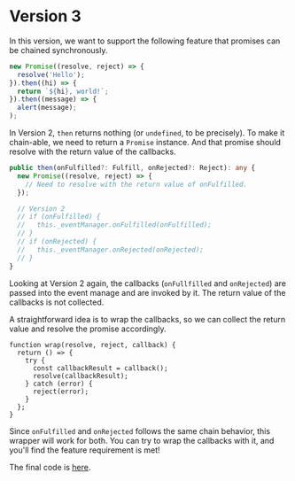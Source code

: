# Version 3

In this version, we want to support the following feature that promises
can be chained synchronously.

```typescript
new Promise((resolve, reject) => {
  resolve('Hello');
}).then((hi) => {
  return `${hi}, world!`;
}).then((message) => {
  alert(message);
);
```

In Version 2, `then` returns nothing (or `undefined`, to be precisely).
To make it chain-able, we need to return a `Promise` instance. And that
promise should resolve with the return value of the callbacks.

```typescript
public then(onFulfilled?: Fulfill, onRejected?: Reject): any {
  new Promise((resolve, reject) => {
    // Need to resolve with the return value of onFulfilled.
  });

  // Version 2
  // if (onFulfilled) {
  //   this._eventManager.onFulfilled(onFulfilled);
  // }
  // if (onRejected) {
  //   this._eventManager.onRejected(onRejected);
  // }
}
```

Looking at Version 2 again, the callbacks (`onFullfilled` and
`onRejected`) are passed into the event manage and are invoked by it.
The return value of the callbacks is not collected.

A straightforward idea is to wrap the callbacks, so we can collect the
return value and resolve the promise accordingly.

```
function wrap(resolve, reject, callback) {
  return () => {
    try {
      const callbackResult = callback();
      resolve(callbackResult);
    } catch (error) {
      reject(error);
    }
  };
}
```

Since `onFulfilled` and `onRejected` follows the same chain behavior,
this wrapper will work for both. You can try to wrap the callbacks with
it, and you'll find the feature requirement is met!

The final code is [here](./v3.ts).
